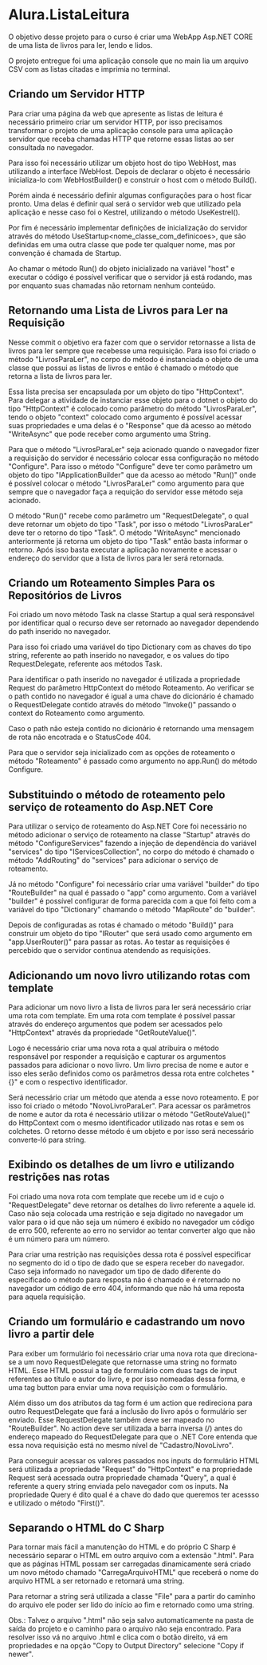 # Alura.ListaLeitura

O objetivo desse projeto para o curso é criar uma WebApp Asp.NET CORE de uma lista de livros para ler, lendo e lidos.

O projeto entregue foi uma aplicação console que no main lia um arquivo CSV com as listas citadas e imprimia no terminal.

## Criando um Servidor HTTP

Para criar uma página da web que apresente as listas de leitura é necessário primeiro criar um servidor HTTP, por isso
precisamos transformar o projeto de uma aplicação console para uma aplicação servidor que receba chamadas HTTP que retorne
essas listas ao ser consultada no navegador.

Para isso foi necessário utilizar um objeto host do tipo WebHost, mas utilizando a interface IWebHost. Depois de declarar o objeto
é necessário inicializa-lo com WebHostBuilder() e construir o host com o método Build().

Porém ainda é necessário definir algumas configurações para o host ficar pronto. Uma delas é definir qual será o servidor web que
utilizado pela aplicação e nesse caso foi o Kestrel, utilizando o método UseKestrel().

Por fim é necessário implementar definições de inicialização do servidor através do método UseStartup<nome_classe_com_definicoes>,
que são definidas em uma outra classe que pode ter qualquer nome, mas por convenção é chamada de Startup.

Ao chamar o método Run() do objeto inicializado na variável "host" e executar o código é possível verificar que o servidor já está
rodando, mas por enquanto suas chamadas não retornam nenhum conteúdo.

## Retornando uma Lista de Livros para Ler na Requisição

Nesse commit o objetivo era fazer com que o servidor retornasse a lista de livros para ler sempre que recebesse uma requisição.
Para isso foi criado o método "LivrosParaLer", no corpo do método é instanciada o objeto de uma classe que possui as listas de livros
e então é chamado o método que retorna a lista de livros para ler. 

Essa lista precisa ser encapsulada por um objeto do tipo "HttpContext". Para delegar a atividade de instanciar esse objeto para o dotnet 
o objeto do tipo "HttpContext" é colocado como parâmetro do método "LivrosParaLer", tendo o objeto "context" colocado como argumento é 
possível acessar suas propriedades e uma delas é o "Response" que dá acesso ao método "WriteAsync" que pode receber como argumento uma String.

Para que o método "LivrosParaLer" seja acionado quando o navegador fizer a requisição do servidor é necessário colocar essa configuração no
método "Configure". Para isso o método "Configure" deve ter como parâmetro um objeto do tipo "IApplicationBuilder" que da acesso ao método
"Run()" onde é possível colocar o método "LivrosParaLer" como argumento para que sempre que o navegador faça a requição do servidor esse método
seja acionado.

O método "Run()" recebe como parâmetro um "RequestDelegate", o qual deve retornar um objeto do tipo "Task", por isso o método "LivrosParaLer"
deve ter o retorno do tipo "Task". O método "WriteAsync" mencionado anteriormente já retorna um objeto do tipo "Task" então basta informar o retorno.
Após isso basta executar a aplicação novamente e acessar o endereço do servidor que a lista de livros para ler será retornada.

## Criando um Roteamento Simples Para os Repositórios de Livros

Foi criado um novo método Task na classe Startup a qual será responsável por identificar qual o
recurso deve ser retornado ao navegador dependendo do path inserido no navegador.

Para isso foi criado uma variável do tipo Dictionary com as chaves do tipo string, referente ao
path inserido no navegador, e os values do tipo RequestDelegate, referente aos métodos Task.

Para identificar o path inserido no navegador é utilizada a propriedade Request do parâmetro
HttpContext do método Roteamento. Ao verificar se o path contido no navegador é igual a uma
chave do dicionário é chamado o RequestDelegate contido através do método "Invoke()" passando
o context do Roteamento como argumento.

Caso o path não esteja contido no dicionário é retornando uma mensagem de rota não encotrada
e o StatusCode 404.

Para que o servidor seja inicializado com as opções de roteamento o método "Roteamento" é passado
como argumento no app.Run() do método Configure.

## Substituindo o método de roteamento pelo serviço de roteamento do Asp.NET Core

Para utilizar o serviço de roteamento do Asp.NET Core foi necessário no método adicionar o serviço
de roteamento na classe "Startup" através do método "ConfigureServices" fazendo a injeção de dependência
do variável "services" do tipo "IServicesCollection", no corpo do método é chamado o método
"AddRouting" do "services" para adicionar o serviço de roteamento.

Já no método "Configure" foi necessário criar uma variável "builder" do tipo "RouteBuilder"
na qual é passado o "app" como argumento. Com a variável "builder" é possível configurar de forma
parecida com a que foi feito com a variável do tipo "Dictionary" chamando o método "MapRoute"
do "builder".

Depois de configuradas as rotas é chamado o método "Build()" para construir um objeto do tipo
"IRouter" que será usado como argumento em "app.UserRouter()" para passar as rotas. Ao testar
as requisições é percebido que o servidor continua atendendo as requisições.

## Adicionando um novo livro utilizando rotas com template

Para adicionar um novo livro a lista de livros para ler será necessário criar uma rota com 
template. Em uma rota com template é possível passar através do endereço argumentos que podem
ser acessados pelo "HttpContext" através da propriedade "GetRouteValue()".

Logo é necessário criar uma nova rota a qual atribuíra o método responsável por responder a
requisição e capturar os argumentos passados para adicionar o novo livro. Um livro precisa de nome
e autor e isso eles serão definidos como os parâmetros dessa rota entre colchetes "{}" e com o
respectivo identificador.

Será necessário criar um método que atenda a esse novo roteamento. E por isso foi criado o método
"NovoLivroParaLer". Para acessar os parâmetros de nome e autor da rota é necessário utilizar o método
"GetRouteValue()" do HttpContext com o mesmo identificador utilizado nas rotas e sem os colchetes.
O retorno desse método é um objeto e por isso será necessário converte-ló para string.

## Exibindo os detalhes de um livro e utilizando restrições nas rotas

Foi criado uma nova rota com template que recebe um id e cujo o "RequestDelegate" deve retornar
os detalhes do livro referente a aquele id. Caso não seja colocada uma restrição e seja digitado
no navegador um  valor para o id que não seja um número é exibido no navegador um código de erro
500, referente ao erro no servidor ao tentar converter algo que não é um número para um número.

Para criar uma restrição nas requisições dessa rota é possível especificar no segmento do id o tipo
de dado que se espera receber do navegador. Caso seja informado no navegador um tipo de dado diferente
do especificado o método para resposta não é chamado e é retornado no navegador um código de erro
404, informando que não há uma reposta para aquela requisição.

## Criando um formulário e cadastrando um novo livro a partir dele

Para exiber um formulário foi necessário criar uma nova rota que direciona-se a um novo 
RequestDelegate que retornasse uma string no formato HTML. Esse HTML possui a tag de formulário
com duas tags de input referentes ao título e autor do livro, e por isso nomeadas dessa forma,
e uma tag button para enviar uma nova requisição com o formulário.

Além disso um dos atributos da tag form é um action que redireciona para outro RequestDelegate 
que fará a inclusão do livro após o formulário ser enviado. Esse RequestDelegate também deve
ser mapeado no "RouteBuilder". No action deve ser utilizada a barra inversa (/) antes do endereço
mapeado do RequestDelegate para que o .NET Core entenda que essa nova requisição está no mesmo
nível de "Cadastro/NovoLivro".

Para conseguir acessar os valores passados nos inputs do formulário HTML será utilizada a propriedade
"Request" do "HttpContext" e na propriedade Request será acessada outra propriedade chamada "Query",
a qual é referente a query string enviada pelo navegador com os inputs. Na propriedade Query é dito
qual é a chave do dado que queremos ter acessso e utilizado o método "First()".

## Separando o HTML do C Sharp

Para tornar mais fácil a manutenção do HTML e do próprio C Sharp é necessário separar o HTML em
outro arquivo com a extensão ".html". Para que as páginas HTML possam ser carregadas dinamicamente
será criado um novo método chamado "CarregaArquivoHTML" que receberá o nome do arquivo HTML a ser
retornado e retornará uma string.

Para retornar a string será utilizada a classe "File" para a partir do caminho do arquivo ele poder
ser lido do início ao fim e retornado como uma string.

Obs.: Talvez o arquivo ".html" não seja salvo automaticamente na pasta de saída do projeto e o
caminho para o arquivo não seja encontrado. Para resolver isso vá no arquivo .html e clica com o
botão direito, vá em propriedades e na opção "Copy to Output Directory" selecione "Copy if newer".